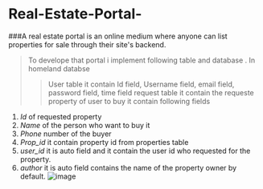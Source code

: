 # Real-Estate-Portal-

###A real estate portal is an online medium where anyone can list properties for sale through their site's backend. 
> To develope that portal i implement following table and database . In homeland databse
>> User table it  contain Id field, Username field, email field, password field, time field 
>>request table it contain the requeste property of user to buy it contain following fields
1. _Id_ of requested property
2. _Name_ of the person who want to buy it
3. _Phone_ number of the buyer
4. _Prop_id_ it contain property id from properties table
5. _user_id_ it is auto field and it contain the user id who requested for the property.
6. _author_  it is auto field contains the name of the property owner by default.
![image](https://github.com/RaagLibr/Real-Estate-Portal-/assets/101311420/f264b2d9-0751-4327-a0d3-2a3f7979e330)
